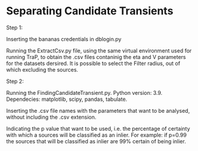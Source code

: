 # Separating Candidate Transients

Step 1: 

Inserting the bananas credentials in dblogin.py

Running the ExtractCsv.py file, using the same virtual environment used for running TraP, to obtain the .csv files contaninig the eta and V parameters for the datasets dersired. It is possible to select the Filter radius, out of which excluding the sources. 

Step 2: 

Running the FindingCandidateTransient.py. Python version: 3.9. Dependecies: matplotlib, scipy, pandas, tabulate. 

Inserting the .csv file names with the parameters that want to be analysed, without including the .csv extension. 

Indicating the p value that want to be used, i.e. the percentage of certainty with which a sources will be classified as an inlier. For example: if p=0.99 the sources that will be classified as inlier are 99% certain of being inlier. 
